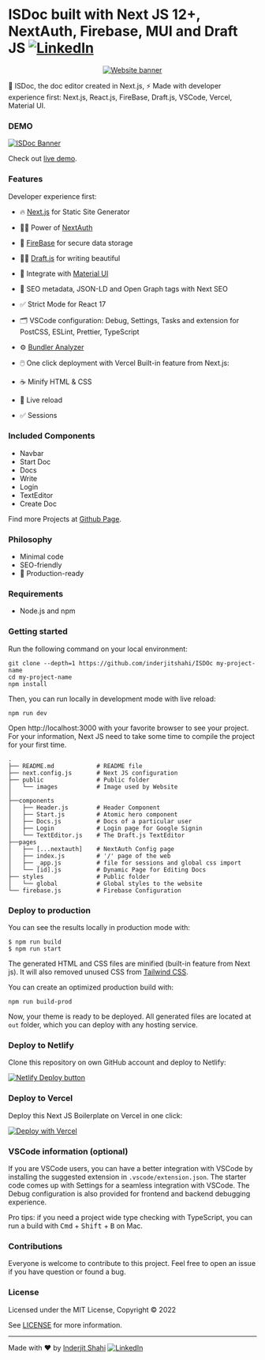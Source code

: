 # ISDoc built with Next JS 12+, NextAuth, Firebase, MUI and Draft JS [![LinkedIn](/public//linkedin.png)](https://www.linkedin.com/in/inderjit-shahi-b9880a201/)

<p align="center">
  <a href="https://isdoc.vercel.app/"><img src="public/ISDoc Banner.png" alt="Website banner"></a>
</p>

🚀 ISDoc, the doc editor created in Next.js, ⚡️ Made with developer experience first: Next.js, React.js, FireBase, Draft.js, VSCode, Vercel, Material UI.


### DEMO

[![ISDoc Banner](/public/1.1)](https://isdoc.vercel.app/)

Check out [live demo](https://isdoc.vercel.app/).

### Features

Developer experience first:

- 🔥 [Next.js](https://nextjs.org) for Static Site Generator
- 🧑‍🔧 Power of  [NextAuth](https://next-auth.js.org/)
- 🏪 [FireBase](https://firebase.google.com/) for secure data storage
- 👨‍💻 [Draft.js](https://draftjs.org/) for writing beautiful
- 🎨 Integrate with [Material UI](https://tailwindcss.com)
- 🤖 SEO metadata, JSON-LD and Open Graph tags with Next SEO
- ✅ Strict Mode for  React 17
- 🗂 VSCode configuration: Debug, Settings, Tasks and extension for PostCSS, ESLint, Prettier, TypeScript
- ⚙️ [Bundler Analyzer](https://www.npmjs.com/package/@next/bundle-analyzer)
- 🖱️ One click deployment with Vercel
Built-in feature from Next.js:

- ☕ Minify HTML & CSS
- 💨 Live reload
- ✅ Sessions

### Included Components

- Navbar
- Start Doc
- Docs
- Write
- Login
- TextEditor
- Create Doc

Find more Projects at [Github Page](https://github.com/inderjitshahi).

### Philosophy

- Minimal code
- SEO-friendly
- 🚀 Production-ready



### Requirements

- Node.js and npm

### Getting started

Run the following command on your local environment:

```
git clone --depth=1 https://github.com/inderjitshahi/ISDOc my-project-name
cd my-project-name
npm install
```

Then, you can run locally in development mode with live reload:

```
npm run dev
```

Open http://localhost:3000 with your favorite browser to see your project. For your information, Next JS need to take some time to compile the project for your first time.

```
.
├── README.md            # README file
├── next.config.js       # Next JS configuration
├── public               # Public folder
│   └── images           # Image used by Website
│           
├──components
│   ├── Header.js        # Header Component
│   ├── Start.js         # Atomic hero component
│   ├── Docs.js          # Docs of a particular user
│   ├── Login            # Login page for Google Signin
│   └── TextEditor.js    # The Draft.js TextEditor
├──pages
│   ├── [...nextauth]    # NextAuth Config page
│   ├── index.js         # '/' page of the web
│   ├── _app.js          # file for sessions and global css import
│   └── [id].js          # Dynamic Page for Editing Docs
├── styles               # Public folder
│   └── global           # Global styles to the website
└── firebase.js          # Firebase Configuration
```

### Deploy to production

You can see the results locally in production mode with:

```
$ npm run build
$ npm run start
```

The generated HTML and CSS files are minified (built-in feature from Next js). It will also removed unused CSS from [Tailwind CSS](https://tailwindcss.com).

You can create an optimized production build with:

```
npm run build-prod
```

Now, your theme is ready to be deployed. All generated files are located at `out` folder, which you can deploy with any hosting service.

### Deploy to Netlify

Clone this repository on own GitHub account and deploy to Netlify:

[![Netlify Deploy button](https://www.netlify.com/img/deploy/button.svg)](https://app.netlify.com/start/deploy?repository=https://github.com/ixartz/Next-JS-Landing-Page-Starter-Template)

### Deploy to Vercel

Deploy this Next JS Boilerplate on Vercel in one click:

[![Deploy with Vercel](https://vercel.com/button)](https://vercel.com/new/git/external?repository-url=https%3A%2F%2Fgithub.com%2Fixartz%2FNext-JS-Landing-Page-Starter-Template)

### VSCode information (optional)

If you are VSCode users, you can have a better integration with VSCode by installing the suggested extension in `.vscode/extension.json`. The starter code comes up with Settings for a seamless integration with VSCode. The Debug configuration is also provided for frontend and backend debugging experience.

Pro tips: if you need a project wide type checking with TypeScript, you can run a build with <kbd>Cmd</kbd> + <kbd>Shift</kbd> + <kbd>B</kbd> on Mac.

### Contributions

Everyone is welcome to contribute to this project. Feel free to open an issue if you have question or found a bug.

### License

Licensed under the MIT License, Copyright © 2022

See [LICENSE](LICENSE) for more information.

---

Made with ♥ by [Inderjit Shahi](https://port-folio-vxwv.vercel.app/) [![LinkedIn](/public//linkedin.png)](https://www.linkedin.com/in/inderjit-shahi-b9880a201/)
